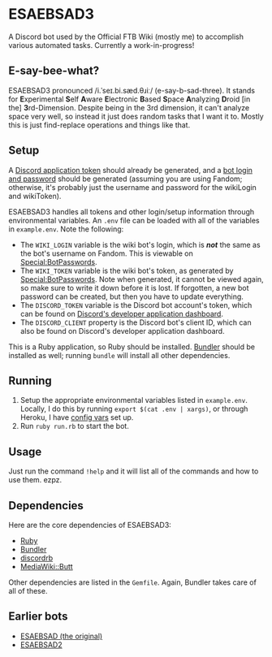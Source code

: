# ESAEBSAD3
A Discord bot used by the Official FTB Wiki (mostly me) to accomplish various automated tasks. Currently a work-in-progress!

## E-say-bee-what?
ESAEBSAD3 pronounced /i.ˈseɪ.bi.sæd.θɹiː/ (e-say-b-sad-three). It stands for **E**xperimental **S**elf **A**ware **E**lectronic **B**ased **S**pace **A**nalyzing **D**roid [in the] **3**rd-Dimension. Despite being in the 3rd dimension, it can't analyze space very well, so instead it just does random tasks that I want it to. Mostly this is just find-replace operations and things like that.

## Setup
A [Discord application token](https://discordapp.com/developers/applications) should already be generated, and a [bot login and password](https://ftb.fandom.com/wiki/Special:BotPasswords) should be generated (assuming you are using Fandom; otherwise, it's probably just the username and password for the wikiLogin and wikiToken).

ESAEBSAD3 handles all tokens and other login/setup information through environmental variables. An `.env` file can be loaded with all of the variables in `example.env`. Note the following:
* The `WIKI_LOGIN` variable is the wiki bot's login, which is ***not*** the same as the bot's username on Fandom. This is viewable on [Special:BotPasswords](https://ftb.fandom.com/wiki/Special:BotPasswords).
* The `WIKI_TOKEN` variable is the wiki bot's token, as generated by [Special:BotPasswords](https://ftb.fandom.com/wiki/Special:BotPasswords). Note when generated, it cannot be viewed again, so make sure to write it down before it is lost. If forgotten, a new bot password can be created, but then you have to update everything.
* The `DISCORD_TOKEN` variable is the Discord bot account's token, which can be found on [Discord's developer application dashboard](https://discord.com/developers/applications).
* The `DISCORD_CLIENT` property is the Discord bot's client ID, which can also be found on Discord's developer application dashboard.

This is a Ruby application, so Ruby should be installed. [Bundler](https://bundler.io) should be installed as well; running `bundle` will install all other dependencies.

## Running
1. Setup the appropriate environmental variables listed in `example.env`. Locally, I do this by running `export $(cat .env | xargs)`, or through Heroku, I have [config vars](https://devcenter.heroku.com/articles/config-vars) set up.
2. Run `ruby run.rb` to start the bot.

## Usage
Just run the command `!help` and it will list all of the commands and how to use them. ezpz.

## Dependencies
Here are the core dependencies of ESAEBSAD3:
* [Ruby](https://www.ruby-lang.org/en/)
* [Bundler](https://bundler.io)
* [discordrb](https://github.com/shardlab/discordrb)
* [MediaWiki::Butt](https://github.com/FTB-Gamepedia/MediaWiki-Butt-Ruby)

Other dependencies are listed in the `Gemfile`. Again, Bundler takes care of all of these.

## Earlier bots
* [ESAEBSAD (the original)](https://github.com/xbony2/Experimental-Self-Aware-Electronic-Based-Space-Analyzing-Droid)
* [ESAEBSAD2](https://github.com/xbony2/ESAEBSAD2)

